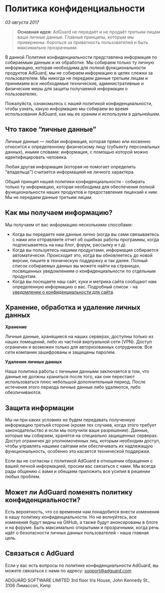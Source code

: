 # Политика конфиденциальности
*03 августа 2017*

> **Основная идея:** AdGuard не передаёт и не продаёт третьим лицам ваши личные данные. Главные принципы, которым мы привержены: бороться за приватность пользователей и быть максимально прозрачными.

В данной Политике конфиденциальности представлена информация по собираемым данным и их обработке. Мы собираем только ту личную информацию, которая необходима для полной функциональности продуктов AdGuard, мы не собираем информацию в целях слежки за пользователем. Мы никогда не передаем данные третьим лицам и принимаем все необходимые технические, административные и физические меры для защиты получаемой информации о пользователях.

Пожалуйста, ознакомьтесь с нашей политикой конфиденциальности, чтобы узнать, какую информацию мы собираем во время использования AdGuard, как мы ее храним и используем в дальнейшем.
## Что такое “личные данные”

Личные данные — любая информация, которая прямо или косвенно относится к определенному физическому лицу (субъекту персональных данных), иными словами: информация, с помощью которой можно идентифицировать человека.

Любая другая информация (которая не помогает определить "владельца") считается информацией не личного характера. 

Общий принцип нашей политики конфиденциальности - собирать только ту информацию, которая необходима для обеспечения полной функциональности наших продуктов и предоставления лицензий к ним. Мы не передаем данные третьим лицам.

## Как мы получаем информацию?

Мы получаем от вас информацию несколькими способами:

* Когда вы передаете нам данные лично (когда вы сами связываетесь с нами или отправляете отчет об ошибках работы программы, когда подписываетесь на наш блог, форум, рассылку и т.д).
* Когда вы пользуетесь нашими продуктами, информация собирается автоматически. Происходит это, когда вы обновляетесь до новой версии, пишите в техническую поддержку и так далее. Полный список собираемых данных вы можете найти на страницах, посвященных уведомлениям о конфиденциальности по отдельным продуктам.
* Когда вы посещаете наш сайт, куки и метрика сайта сообщают нам определенную информацию о вас. Подробный список - на [уведомлении о конфиденциальности для сайта](http://new.adguard.com/ru/privacy/website.html). 

## Хранение, обработка и удаление личных данных

**Хранение**

Личные данные, хранящиеся на наших серверах, доступны только из наших помещений, либо из частной виртуальной сети (VPN). Доступ ограничен и возможен только для авторизованных сотрудников. Все сети компании зашифрованы и защищены паролем.

**Удаление личных данных**

Наша политика работы с личными данными заключается в том, что данные не должны храниться после того, как они перестают использоваться плюс небольшой дополнительный период. После истечения этого периода личные данные либо удаляются, либо обезличиваются.

## Защита информации
Мы ни при каких условиях не будем передавать полученную информацию третьей стороне (кроме тех случаев, когда этого требует законодательство и если мы получили ваше разрешение).
Данные, которые мы собираем, хранятся на специально защищенных серверах. Доступ ограничен до уполномоченных лиц, которым необходим доступ, чтобы управлять нашими сайтами или обеспечивать их надлежащую функциональность, особенно это касается технической поддержки.

Если вы не согласны с политикой AdGuard в отношении обращения с вашей личной информацией, просим вас связаться с нами. Мы всегда рады общению с вами и обещаем приложить все усилия в решении любых проблем.

## Может ли AdGuard поменять политику конфиденциальности?
Есть вероятность, что со временем нам понадобится внести изменения в нашу политику конфиденциальности. Но не волнуйтесь, все изменения будут видны на GitHub, а также будут анонсированы в блоге и на форуме. Быть максимально открытыми и прозрачными, когда речь идёт о безопасности личных данных пользователей - наша главная цель.

## Связаться с AdGuard
Если у вас есть вопросы по политике конфиденциальности AdGuard, вы можете связаться с нами по адресу: support@adguard.com

ADGUARD SOFTWARE LIMITED
3rd floor Iris House, John Kennedy St., 3106 Лимассол, Кипр
